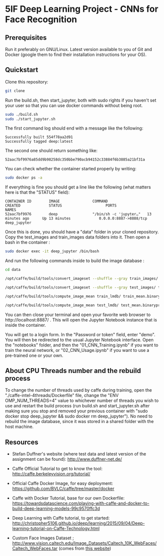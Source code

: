 # 5IF Deep Learning Project - CNNs for Face Recognition

## Prerequisites

Run it preferably on GNU/Linux. Latest version available to you of Git and Docker (google them to find their installation instructions for your OS).

## Quickstart

Clone this repository:

```bash
git clone
```

Run the build.sh, then start_jupyter, both with sudo rights if you haven't set your user so that you can use docker commands without being root.

```bash
sudo ./build.sh
sudo ./start_jupyter.sh
```

The first command log should end with a message like the following:

```
Successfully built 554f78aa2d91
Successfully tagged deep:latest
```

The second one should return something like:

```
52aac7bf9976a85dd9b98258dc350bbe790acb94152c33884f6b3885a21bf31a
```

You can check whether the container started properly by writing:

```bash
sudo docker ps -a
```

If everything is fine you should get a line like the following (what matters here is that the "STATUS" field):

```
CONTAINER ID        IMAGE               COMMAND                  CREATED             STATUS                    PORTS                    NAMES
52aac7bf9976        deep                "/bin/sh -c 'jupyter…"   13 minutes ago      Up 13 minutes             0.0.0.0:8887->8888/tcp   deep_jupyter

```

Once this is done, you should have a "data" folder in your cloned repository. Copy the test_images and train_images data folders into it. Then open a bash in the container :

```bash
sudo docker exec -it deep_jupyter /bin/bash
```

And run the following commands inside to build the image database :

```bash
cd data

/opt/caffe/build/tools/convert_imageset --shuffle --gray train_images/ posneg.txt train_lmdb

/opt/caffe/build/tools/convert_imageset --shuffle --gray test_images/ testposneg.txt test_lmdb

/opt/caffe/build/tools/compute_image_mean train_lmdb/ train_mean.binaryproto

/opt/caffe/build/tools/compute_image_mean test_lmdb/ test_mean.binaryproto
```

You can then close your terminal and open your favorite web browser to http://localhost:8887/ . This will open the Jupyter Notebook instance that is inside the container.

You will get to a login form. In the "Password or token" field, enter "demo". You will then be redirected to the usual Jupyter Notebook interface. Open the "notebooks" folder, and then the "01_CNN_Training.ipynb" if you want to train the neural network, or "02_CNN_Usage.ipynb" if you want to use a pre-trained one or your own.

## About CPU Threads number and the rebuild process

To change the number of threads used by caffe during training, open the "./caffe-intel-4threads/Dockerfile" file, change the "ENV OMP_NUM_THREADS=4" value to whichever number of threads you wish to use and restart the build process (run build.sh and start_jupyter.sh after making sure you stop and removed your previous container with "sudo docker stop deep_jupyter && sudo docker rm deep_jupyter"). No need to rebuild the image database, since it was stored in a shared folder with the host machine.

## Resources

+ Stefan Duffner's website (where test data and latest version of the assignment can be found):
http://www.duffner-net.de/

+ Caffe Official Tutorial to get to know the tool:
http://caffe.berkeleyvision.org/tutorial/

+ Official Caffe Docker Image, for easy deployment:
https://github.com/BVLC/caffe/tree/master/docker

+ Caffe with Docker Tutorial, base for our own Dockerfile:
https://towardsdatascience.com/playing-with-caffe-and-docker-to-build-deep-learning-models-99c9570ffc3d

+ Deep Learning with Caffe tutorial, to get started:
http://christopher5106.github.io/deep/learning/2015/09/04/Deep-learning-tutorial-on-Caffe-Technology.html

+ Custom Face Images Dataset ;
http://www.vision.caltech.edu/Image_Datasets/Caltech_10K_WebFaces/Caltech_WebFaces.tar (comes from [this website](http://www.vision.caltech.edu/Image_Datasets/Caltech_10K_WebFaces/#Download
))


